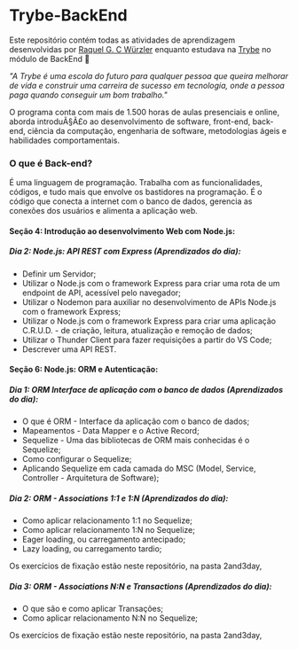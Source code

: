 # Trybe-BackEnd

Este repositório contém todas as atividades de aprendizagem desenvolvidas por [Raquel G. C Würzler](https://www.linkedin.com/in/raquel-c-wurzler/) enquanto estudava na [Trybe](https://www.betrybe.com/) no módulo de BackEnd :rocket:

_"A Trybe é uma escola do futuro para qualquer pessoa que queira melhorar de vida e construir uma carreira de sucesso em tecnologia, onde a pessoa paga quando conseguir um bom trabalho."_

O programa conta com mais de 1.500 horas de aulas presenciais e online, aborda introduÃ§Ã£o ao desenvolvimento de software, front-end, back-end, ciência da computação, engenharia de software, metodologias ágeis e habilidades comportamentais.

### O que é Back-end?
É uma linguagem de programação. Trabalha com as funcionalidades, códigos, e tudo mais que envolve os bastidores na programação.
É o código que conecta a internet com o banco de dados, gerencia as conexões dos usuários e alimenta a aplicação web.

#### Seção 4: Introdução ao desenvolvimento Web com Node.js:

##### Dia 2: Node.js: API REST com Express (Aprendizados do dia):
* Definir um Servidor;
* Utilizar o Node.js com o framework Express para criar uma rota de um endpoint de API, acessível pelo navegador;
* Utilizar o Nodemon para auxiliar no desenvolvimento de APIs Node.js com o framework Express;
* Utilizar o Node.js com o framework Express para criar uma aplicação C.R.U.D. - de criação, leitura, atualização e remoção de dados;
* Utilizar o Thunder Client para fazer requisições a partir do VS Code;
* Descrever uma API REST.

#### Seção 6: Node.js: ORM e Autenticação:

##### Dia 1: ORM Interface de aplicação com o banco de dados (Aprendizados do dia):
* O que é ORM - Interface da aplicação com o banco de dados;
* Mapeamentos - Data Mapper e o Active Record;
* Sequelize - Uma das bibliotecas de ORM mais conhecidas é o Sequelize;
* Como configurar o Sequelize;
* Aplicando Sequelize em cada camada do MSC (Model, Service, Controller - Arquitetura de Software);

##### Dia 2: ORM - Associations 1:1 e 1:N (Aprendizados do dia):
* Como aplicar relacionamento 1:1 no Sequelize;
* Como aplicar relacionamento 1:N no Sequelize;
* Eager loading, ou carregamento antecipado;
* Lazy loading, ou carregamento tardio;

Os exercícios de fixação estão neste repositório, na pasta 2and3day,

##### Dia 3: ORM - Associations N:N e Transactions (Aprendizados do dia):
* O que são e como aplicar Transações;
* Como aplicar relacionamento N:N no Sequelize;

Os exercícios de fixação estão neste repositório, na pasta 2and3day,
